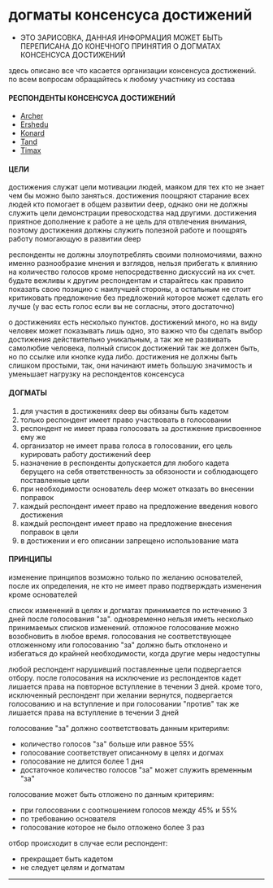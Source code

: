 # догматы консенсуса достижений
* ЭТО ЗАРИСОВКА, ДАННАЯ ИНФОРМАЦИЯ МОЖЕТ БЫТЬ ПЕРЕПИСАНА ДО КОНЕЧНОГО ПРИНЯТИЯ О ДОГМАТАХ КОНСЕНСУСА ДОСТИЖЕНИЙ

здесь описано все что касается организации консенсуса достижений. по всем вопросам обращайтесь к любому участнику из состава


#### РЕСПОНДЕНТЫ КОНСЕНСУСА ДОСТИЖЕНИЙ
- [Archer](https://discord.com/channels/739430470345031692/1123341290134839387)
- [Ershedu](https://discord.com/channels/739430470345031692/1093802695640502343)
- [Konard](https://discord.com/channels/739430470345031692/851241690261487657)
- [Tand](https://discord.com/channels/739430470345031692/1091434067993571489)
- [Timax](https://discord.com/channels/739430470345031692/1083846928078475264)


#### ЦЕЛИ
достижения служат цели мотивации людей, маяком для тех кто не знает чем бы можно было заняться. достижения поощряют старание всех людей кто помогает в общем развитии deep, однако они не должны служить цели демонстрации превосходства над другими. достижения приятное дополнение к работе а не цель для отвлечения внимания, поэтому достижения должны служить полезной работе и поощрять работу помогающую в развитии deep

респонденты не должны злоупотреблять своими полномочиями, важно именно разнообразие мнения и взглядов, нельзя прибегать к влиянию на количество голосов кроме непосредственно дискуссий на их счет. будьте вежливы к другим респондентам и старайтесь как правило показать свою позицию с наилучшей стороны, а остальным не стоит критиковать предложение без предложений которое может сделать его лучше (у вас есть голос если вы не согласны, этого достаточно)

о достижениях есть несколько пунктов. достижений много, но на виду человек может показывать лишь одно, это важно что бы сделать выбор достижения действительно уникальным, а так же не развивать самолюбие человека, полный список достижений так же должен быть, но по ссылке или кнопке куда либо. достижения не должны быть слишком простыми, так, они начинают иметь большую значимость и уменьшает нагрузку на респондентов консенсуса


#### ДОГМАТЫ
1. для участия в достижениях deep вы обязаны быть кадетом
2. только респондент имеет право участвовать в голосовании
3. респондент не имеет права голосовать за достижение присвоенное ему же
4. организатор не имеет права голоса в голосовании, его цель курировать работу достижений deep
5. назначение в респонденты допускается для любого кадета берущего на себя ответственность за обязоности и соблюдающего поставленные цели
7. при необходимости основатель deep может отказать во внесении поправок  
8. каждый респондент имеет право на предложение введения нового достижения
9. каждый респондент имеет право на предложение внесения поправок в цели
10. в достижении и его описании запрещено использование мата


#### ПРИНЦИПЫ
изменение принципов возможно только по желанию основателей, после их определения, не кто не имеет право подтверждать изменения кроме основателей

список изменений в целях и догматах принимается по истечению 3 дней после голосования "за". одновременно нельзя иметь несколько принимаемых списков изменений. отложное голосование можно возобновить в любое время. голосования не соответствующее отложенному или голосованию "за" должно быть отклонено и избегаться до крайней необходимости, когда другие меры недоступны

любой респондент нарушивший поставленные цели подвергается отбору. после голосования на исключение из респондентов кадет лишается права на повторное вступление в течении 3 дней. кроме того, исключенный респондент при желании вернутся, подвергается голосованию и на вступление и при голосовании "против" так же лишается права на вступление в течении 3 дней

голосование "за" должно соответствовать данным критериям:
- количество голосов "за" больше или равное 55%
- голосование соответствует описанному в целях и догмах
- голосование не длится более 1 дня
- достаточное количество голосов "за" может служить временным "за"

голосование может быть отложено по данным критериям: 
- при голосовании с соотношением голосов между 45% и 55%
- по требованию основателя
- голосование которое не было отложено более 3 раз

отбор происходит в случае если респондент:
- прекращает быть кадетом
- не следует целям и догматам


---